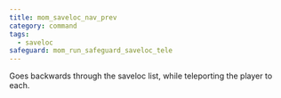 ```yaml
---
title: mom_saveloc_nav_prev
category: command
tags:
  - saveloc
safeguard: mom_run_safeguard_saveloc_tele
---
```


Goes backwards through the saveloc list, while teleporting the player to each.